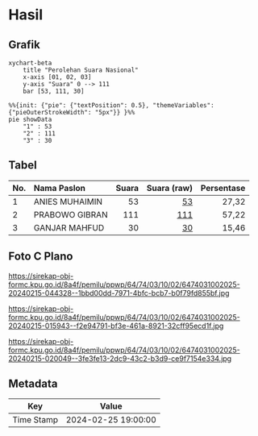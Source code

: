 # Hasil

## Grafik

```mermaid
xychart-beta
    title "Perolehan Suara Nasional"
    x-axis [01, 02, 03]
    y-axis "Suara" 0 --> 111
    bar [53, 111, 30]
```

```mermaid
%%{init: {"pie": {"textPosition": 0.5}, "themeVariables": {"pieOuterStrokeWidth": "5px"}} }%%
pie showData
    "1" : 53
    "2" : 111
    "3" : 30
```

## Tabel

| No. | Nama Paslon    | Suara | Suara (raw) | Persentase |
|:--- |:-------------- | -----:| -----------:| ----------:|
| 1   | ANIES MUHAIMIN | 53    | [53][p-1]   | 27,32      |
| 2   | PRABOWO GIBRAN | 111   | [111][p-2]  | 57,22      |
| 3   | GANJAR MAHFUD  | 30    | [30][p-3]   | 15,46      |


[p-1]: https://github.com/gigit-pemilu/pemilu-2024/blob/main/pilpres/hitung-suara/sub/64-kalimantan-timur/sub/74-kota-bontang/sub/03-bontang-barat/sub/1002-gunung-telihan/sub/025-tps/sub/paslon-1.txt
[p-2]: https://github.com/gigit-pemilu/pemilu-2024/blob/main/pilpres/hitung-suara/sub/64-kalimantan-timur/sub/74-kota-bontang/sub/03-bontang-barat/sub/1002-gunung-telihan/sub/025-tps/sub/paslon-2.txt
[p-3]: https://github.com/gigit-pemilu/pemilu-2024/blob/main/pilpres/hitung-suara/sub/64-kalimantan-timur/sub/74-kota-bontang/sub/03-bontang-barat/sub/1002-gunung-telihan/sub/025-tps/sub/paslon-3.txt

## Foto C Plano

https://sirekap-obj-formc.kpu.go.id/8a4f/pemilu/ppwp/64/74/03/10/02/6474031002025-20240215-044328--1bbd00dd-7971-4bfc-bcb7-b0f79fd855bf.jpg

https://sirekap-obj-formc.kpu.go.id/8a4f/pemilu/ppwp/64/74/03/10/02/6474031002025-20240215-015943--f2e94791-bf3e-461a-8921-32cff95ecd1f.jpg

https://sirekap-obj-formc.kpu.go.id/8a4f/pemilu/ppwp/64/74/03/10/02/6474031002025-20240215-020049--3fe3fe13-2dc9-43c2-b3d9-ce9f7154e334.jpg


## Metadata

| Key        | Value               |
| ---------- | ------------------- |
| Time Stamp | 2024-02-25 19:00:00 |



